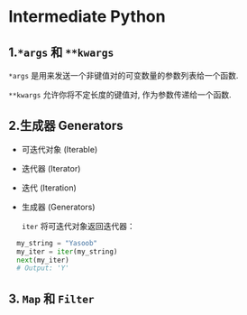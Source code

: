 # Intermediate Python
## 1.```*args``` 和 ```**kwargs```
```*args``` 是用来发送一个非键值对的可变数量的参数列表给一个函数.

```**kwargs``` 允许你将不定长度的键值对, 作为参数传递给一个函数.

## 2.生成器 Generators
- 可迭代对象 (Iterable)
- 迭代器 (Iterator)
- 迭代 (Iteration)
- 生成器 (Generators)

  
  ```iter``` 将可迭代对象返回迭代器：

```python
  my_string = "Yasoob"
  my_iter = iter(my_string)
  next(my_iter)
  # Output: 'Y'
```

## 3. ```Map``` 和 ```Filter```
